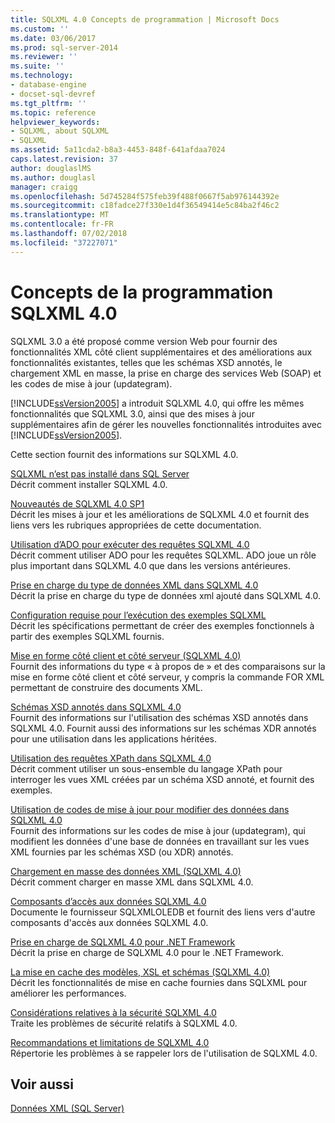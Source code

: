```yaml
---
title: SQLXML 4.0 Concepts de programmation | Microsoft Docs
ms.custom: ''
ms.date: 03/06/2017
ms.prod: sql-server-2014
ms.reviewer: ''
ms.suite: ''
ms.technology:
- database-engine
- docset-sql-devref
ms.tgt_pltfrm: ''
ms.topic: reference
helpviewer_keywords:
- SQLXML, about SQLXML
- SQLXML
ms.assetid: 5a11cda2-b8a3-4453-848f-641afdaa7024
caps.latest.revision: 37
author: douglaslMS
ms.author: douglasl
manager: craigg
ms.openlocfilehash: 5d745284f575feb39f488f0667f5ab976144392e
ms.sourcegitcommit: c18fadce27f330e1d4f36549414e5c84ba2f46c2
ms.translationtype: MT
ms.contentlocale: fr-FR
ms.lasthandoff: 07/02/2018
ms.locfileid: "37227071"
---
```

# <a name="sqlxml-40-programming-concepts"></a>Concepts de la programmation SQLXML 4.0
  SQLXML 3.0 a été proposé comme version Web pour fournir des fonctionnalités XML côté client supplémentaires et des améliorations aux fonctionnalités existantes, telles que les schémas XSD annotés, le chargement XML en masse, la prise en charge des services Web (SOAP) et les codes de mise à jour (updategram).  
  
 [!INCLUDE[ssVersion2005](../../includes/ssversion2005-md.md)] a introduit SQLXML 4.0, qui offre les mêmes fonctionnalités que SQLXML 3.0, ainsi que des mises à jour supplémentaires afin de gérer les nouvelles fonctionnalités introduites avec [!INCLUDE[ssVersion2005](../../includes/ssversion2005-md.md)].  
  
 Cette section fournit des informations sur SQLXML 4.0.  
  
 [SQLXML n’est pas installé dans SQL Server](sqlxml-is-not-installed-in-sql-server.md)  
 Décrit comment installer SQLXML 4.0.  
  
 [Nouveautés de SQLXML 4.0 SP1](what-s-new-in-sqlxml-4-0-sp1.md)  
 Décrit les mises à jour et les améliorations de SQLXML 4.0 et fournit des liens vers les rubriques appropriées de cette documentation.  
  
 [Utilisation d’ADO pour exécuter des requêtes SQLXML 4.0](using-ado-to-execute-sqlxml-4-0-queries.md)  
 Décrit comment utiliser ADO pour les requêtes SQLXML. ADO joue un rôle plus important dans SQLXML 4.0 que dans les versions antérieures.  
  
 [Prise en charge du type de données XML dans SQLXML 4.0](xml-data-type-support-in-sqlxml-4-0.md)  
 Décrit la prise en charge du type de données xml ajouté dans SQLXML 4.0.  
  
 [Configuration requise pour l’exécution des exemples SQLXML](requirements-for-running-sqlxml-examples.md)  
 Décrit les spécifications permettant de créer des exemples fonctionnels à partir des exemples SQLXML fournis.  
  
 [Mise en forme côté client et côté serveur &#40;SQLXML 4.0&#41;](formatting/client-side-and-server-side-formatting-sqlxml-4-0.md)  
 Fournit des informations du type « à propos de » et des comparaisons sur la mise en forme côté client et côté serveur, y compris la commande FOR XML permettant de construire des documents XML.  
  
 [Schémas XSD annotés dans SQLXML 4.0](annotated-xsd-schemas/annotated-xsd-schemas-in-sqlxml-4-0.md)  
 Fournit des informations sur l'utilisation des schémas XSD annotés dans SQLXML 4.0. Fournit aussi des informations sur les schémas XDR annotés pour une utilisation dans les applications héritées.  
  
 [Utilisation des requêtes XPath dans SQLXML 4.0](../sqlxml-annotated-xsd-schemas-xpath-queries/using-xpath-queries-in-sqlxml-4-0.md)  
 Décrit comment utiliser un sous-ensemble du langage XPath pour interroger les vues XML créées par un schéma XSD annoté, et fournit des exemples.  
  
 [Utilisation de codes de mise à jour pour modifier des données dans SQLXML 4.0](../sqlxml-annotated-xsd-schemas-xpath-queries/updategrams/using-updategrams-to-modify-data-in-sqlxml-4-0.md)  
 Fournit des informations sur les codes de mise à jour (updategram), qui modifient les données d'une base de données en travaillant sur les vues XML fournies par les schémas XSD (ou XDR) annotés.  
  
 [Chargement en masse des données XML &#40;SQLXML 4.0&#41;](../sqlxml-annotated-xsd-schemas-xpath-queries/bulk-load-xml/performing-bulk-load-of-xml-data-sqlxml-4-0.md)  
 Décrit comment charger en masse XML dans SQLXML 4.0.  
  
 [Composants d’accès aux données SQLXML 4.0](../sqlxml-annotated-xsd-schemas-xpath-queries/data-access-components-provider/sqlxml-4-0-data-access-components-sqlxmloledb-provider.md)  
 Documente le fournisseur SQLXMLOLEDB et fournit des liens vers d'autre composants d'accès aux données SQLXML 4.0.  
  
 [Prise en charge de SQLXML 4.0 pour .NET Framework](../../database-engine/dev-guide/sqlxml-4-0-net-framework-support.md)  
 Décrit la prise en charge de SQLXML 4.0 pour le .NET Framework.  
  
 [La mise en cache des modèles, XSL et schémas &#40;SQLXML 4.0&#41;](../sqlxml-annotated-xsd-schemas-xpath-queries/caching-templates-xml-schemas/caching-templates-xsl-and-schemas-sqlxml-4-0.md)  
 Décrit les fonctionnalités de mise en cache fournies dans SQLXML pour améliorer les performances.  
  
 [Considérations relatives à la sécurité SQLXML 4.0](../sqlxml-annotated-xsd-schemas-xpath-queries/security/sqlxml-4-0-security-considerations.md)  
 Traite les problèmes de sécurité relatifs à SQLXML 4.0.  
  
 [Recommandations et limitations de SQLXML 4.0](../sqlxml-annotated-xsd-schemas-xpath-queries/guidelines-and-limitations-of-sqlxml-4-0.md)  
 Répertorie les problèmes à se rappeler lors de l'utilisation de SQLXML 4.0.  
  
## <a name="see-also"></a>Voir aussi  
 [Données XML &#40;SQL Server&#41;](../xml/xml-data-sql-server.md)  
  
  

